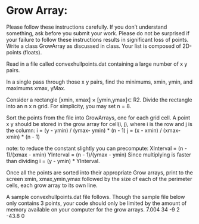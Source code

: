 # Grow Array:

Please follow these instructions carefully.  If you don’t understand something, ask before you submit your work.  Please do not be surprised if your failure to follow these instructions results in significant loss of points.
Write a class GrowArray as discussed in class.  Your list is composed of 2D-points (floats). 


Read in a file called convexhullpoints.dat containing a large number of x y pairs. 


In a single pass through those x y pairs, find the minimums, xmin, ymin, and maximums xmax, yMax.


Consider a rectangle  [xmin, xmax] × [ymin,ymax]⊂ R2.  Divide the rectangle into an n x n grid. For simplicity, you may set n = 8.


Sort the points from the file into GrowArrays, one for each grid cell.  A point x y should be stored in the grow array for cell(i, j), where i is the row and j is the column:
i = (y - ymin)  / (ymax- ymin) * (n - 1)
j = (x - xmin) / (xmax- xmin) * (n - 1)

note: to reduce the constant slightly you can precompute:
XInterval  = (n - 1)/(xmax - xmin)
YInterval = (n - 1)/(ymax - ymin)
Since multiplying is faster than dividing i = (y - ymin) * YInterval.


Once all the points are sorted into their appropriate Grow arrays, print to the screen 
xmin, xmax,ymin,ymax followed by the size of each of the perimeter cells, each grow array to its own line. 
 
A sample convexhullpoints.dat file follows.  Though the sample file below only contains 3 points, your code should only be limited by the amount of memory available on your computer for the grow arrays.
7.004 34 -9 2 -43.8 0 

